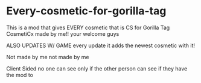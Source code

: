 # Every-cosmetic-for-gorilla-tag
This is a mod that gives EVERY cosmetic that is CS for Gorilla Tag
CosmetiCx made by me!!
your welcome guys

ALSO UPDATES W/ GAME
every update it adds the newest cosmetic with it!

Not made by me
not made by me

Client Sided
no one can see only if the other person can see if they have the mod to
